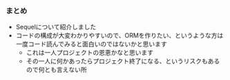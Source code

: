 ### まとめ

* Sequelについて紹介しました
* コードの構成が大変わかりやすいので、ORMを作りたい、というような方は一度コード読んでみると面白いのではないかと思います
  * これは一人プロジェクトの恩恵かなと思います
  * その一人に何かあったらプロジェクト終了になる、というリスクもあるので何とも言えない所
